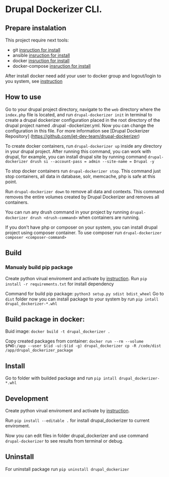# Drupal Dockerizer CLI.

## Prepare instalation

This project require next tools:
- git [insruction for install](https://git-scm.com/book/en/v2/Getting-Started-Installing-Git)
- ansible [insruction for install](https://docs.ansible.com/ansible/latest/installation_guide/intro_installation.html)
- docker [insruction for install](https://docs.docker.com/get-docker/)
- docker-compose [insruction for install](https://docs.docker.com/compose/install/)

After install docker need add your user to docker group and logout/login to you system, see [instruction](https://docs.docker.com/engine/install/linux-postinstall/)
## How to use

Go to your drupal project directory, navigate to the `web` directory where the` index.php` file is located, and run `drupal-dockerizer init` in terminal to create a drupal dockerizer configuration placed in the root directory of the drupal project named .drupal -dockerizer.yml. Now you can change the configuration in this file. For more information see [Drupal Dockerizer Repository] (https://github.com/jet-dev-team/drupal-dockerizer)

To create docker containers, run `drupal-dockerizer up` inside any directory in your drupal project. After running this command, you can work with drupal, for example, you can install drupal site by running command `drupal-dockerizer drush si --account-pass = admin --site-name = Drupal -y`

To stop docker containers run `drupal-dockerizer stop`. This command just stop containers, all data in database, solr, memcache, php is safe at this point.

Run `drupal-dockerizer down` to remove all data and contexts. This command removes the entire volumes created by Drupal Dockerizer and removes all containers.

You can run any drush command in your project by running `drupal-dockerizer drush <drush-command>` when containers are running.

If you don't have php or composer on your system, you can install drupal project using composer container. To use composer run `drupal-dockerizer composer <composer-command>`
## Build
### Manualy build pip package
Create python virual enviroment and activate by [instruction](https://docs.python.org/3/tutorial/venv.html).
Run `pip install -r requirements.txt` for install dependency

Command for build pip package: `python3 setup.py sdist bdist_wheel`
Go to `dist` folder now you can install package to your system by run `pip intall drupal_dockerizer-*.whl`

## Build package in docker:

Buid image: `docker build -t drupal_dockerizer .`

Copy created packages from container:
`docker run --rm --volume $PWD:/app --user $(id -u):$(id -g) drupal_dockerizer cp -R /code/dist /app/drupal_dockerizer_package`

## Install
Go to folder with builded package and run `pip intall drupal_dockerizer-*.whl`
## Development

Create python virual enviroment and activate by [instruction](https://docs.python.org/3/tutorial/venv.html).

Run `pip install --editable .` for install drupal_dockerizer to current enviroment.

Now you can edit files in folder drupal_dockerizer and use command `drupal-dockerizer` to see results from terminal or debug.

## Uninstall
For uninstall package run `pip uninstall drupal_dockerizer`
